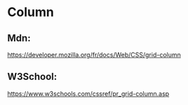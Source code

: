 # Column

## Mdn:
https://developer.mozilla.org/fr/docs/Web/CSS/grid-column

## W3School:
https://www.w3schools.com/cssref/pr_grid-column.asp